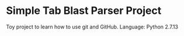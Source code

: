 # Simple Tab Blast Parser Project

Toy project to learn how to use git and GitHub.
Language: Python 2.7.13

